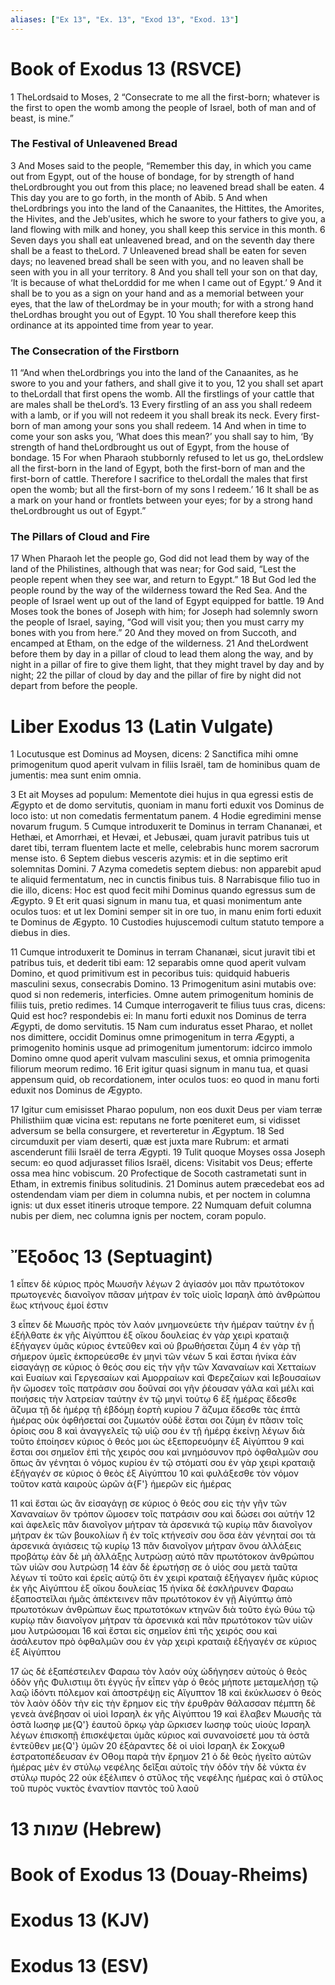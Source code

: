 ```yaml
---
aliases: ["Ex 13", "Ex. 13", "Exod 13", "Exod. 13"]
---
```



# Book of Exodus 13 (RSVCE)

1 TheLordsaid to Moses,
2 “Consecrate to me all the first-born; whatever is the first to open the womb among the people of Israel, both of man and of beast, is mine.”
### The Festival of Unleavened Bread
3 And Moses said to the people, “Remember this day, in which you came out from Egypt, out of the house of bondage, for by strength of hand theLordbrought you out from this place; no leavened bread shall be eaten.
4 This day you are to go forth, in the month of Abib.
5 And when theLordbrings you into the land of the Canaanites, the Hittites, the Amorites, the Hivites, and the Jebʹusites, which he swore to your fathers to give you, a land flowing with milk and honey, you shall keep this service in this month.
6 Seven days you shall eat unleavened bread, and on the seventh day there shall be a feast to theLord.
7 Unleavened bread shall be eaten for seven days; no leavened bread shall be seen with you, and no leaven shall be seen with you in all your territory.
8 And you shall tell your son on that day, ‘It is because of what theLorddid for me when I came out of Egypt.’
9 And it shall be to you as a sign on your hand and as a memorial between your eyes, that the law of theLordmay be in your mouth; for with a strong hand theLordhas brought you out of Egypt.
10 You shall therefore keep this ordinance at its appointed time from year to year.
### The Consecration of the Firstborn
11 “And when theLordbrings you into the land of the Canaanites, as he swore to you and your fathers, and shall give it to you,
12 you shall set apart to theLordall that first opens the womb. All the firstlings of your cattle that are males shall be theLord’s.
13 Every firstling of an ass you shall redeem with a lamb, or if you will not redeem it you shall break its neck. Every first-born of man among your sons you shall redeem.
14 And when in time to come your son asks you, ‘What does this mean?’ you shall say to him, ‘By strength of hand theLordbrought us out of Egypt, from the house of bondage.
15 For when Pharaoh stubbornly refused to let us go, theLordslew all the first-born in the land of Egypt, both the first-born of man and the first-born of cattle. Therefore I sacrifice to theLordall the males that first open the womb; but all the first-born of my sons I redeem.’
16 It shall be as a mark on your hand or frontlets between your eyes; for by a strong hand theLordbrought us out of Egypt.”
### The Pillars of Cloud and Fire
17 When Pharaoh let the people go, God did not lead them by way of the land of the Philistines, although that was near; for God said, “Lest the people repent when they see war, and return to Egypt.”
18 But God led the people round by the way of the wilderness toward the Red Sea. And the people of Israel went up out of the land of Egypt equipped for battle.
19 And Moses took the bones of Joseph with him; for Joseph had solemnly sworn the people of Israel, saying, “God will visit you; then you must carry my bones with you from here.”
20 And they moved on from Succoth, and encamped at Etham, on the edge of the wilderness.
21 And theLordwent before them by day in a pillar of cloud to lead them along the way, and by night in a pillar of fire to give them light, that they might travel by day and by night;
22 the pillar of cloud by day and the pillar of fire by night did not depart from before the people.


# Liber Exodus 13 (Latin Vulgate)

1 Locutusque est Dominus ad Moysen, dicens:
2 Sanctifica mihi omne primogenitum quod aperit vulvam in filiis Israël, tam de hominibus quam de jumentis: mea sunt enim omnia.

3 Et ait Moyses ad populum: Mementote diei hujus in qua egressi estis de Ægypto et de domo servitutis, quoniam in manu forti eduxit vos Dominus de loco isto: ut non comedatis fermentatum panem.
4 Hodie egredimini mense novarum frugum.
5 Cumque introduxerit te Dominus in terram Chananæi, et Hethæi, et Amorrhæi, et Hevæi, et Jebusæi, quam juravit patribus tuis ut daret tibi, terram fluentem lacte et melle, celebrabis hunc morem sacrorum mense isto.
6 Septem diebus vesceris azymis: et in die septimo erit solemnitas Domini.
7 Azyma comedetis septem diebus: non apparebit apud te aliquid fermentatum, nec in cunctis finibus tuis.
8 Narrabisque filio tuo in die illo, dicens: Hoc est quod fecit mihi Dominus quando egressus sum de Ægypto.
9 Et erit quasi signum in manu tua, et quasi monimentum ante oculos tuos: et ut lex Domini semper sit in ore tuo, in manu enim forti eduxit te Dominus de Ægypto.
10 Custodies hujuscemodi cultum statuto tempore a diebus in dies.

11 Cumque introduxerit te Dominus in terram Chananæi, sicut juravit tibi et patribus tuis, et dederit tibi eam:
12 separabis omne quod aperit vulvam Domino, et quod primitivum est in pecoribus tuis: quidquid habueris masculini sexus, consecrabis Domino.
13 Primogenitum asini mutabis ove: quod si non redemeris, interficies. Omne autem primogenitum hominis de filiis tuis, pretio redimes.
14 Cumque interrogaverit te filius tuus cras, dicens: Quid est hoc? respondebis ei: In manu forti eduxit nos Dominus de terra Ægypti, de domo servitutis.
15 Nam cum induratus esset Pharao, et nollet nos dimittere, occidit Dominus omne primogenitum in terra Ægypti, a primogenito hominis usque ad primogenitum jumentorum: idcirco immolo Domino omne quod aperit vulvam masculini sexus, et omnia primogenita filiorum meorum redimo.
16 Erit igitur quasi signum in manu tua, et quasi appensum quid, ob recordationem, inter oculos tuos: eo quod in manu forti eduxit nos Dominus de Ægypto.

17 Igitur cum emisisset Pharao populum, non eos duxit Deus per viam terræ Philisthiim quæ vicina est: reputans ne forte pœniteret eum, si vidisset adversum se bella consurgere, et reverteretur in Ægyptum.
18 Sed circumduxit per viam deserti, quæ est juxta mare Rubrum: et armati ascenderunt filii Israël de terra Ægypti.
19 Tulit quoque Moyses ossa Joseph secum: eo quod adjurasset filios Israël, dicens: Visitabit vos Deus; efferte ossa mea hinc vobiscum.
20 Profectique de Socoth castrametati sunt in Etham, in extremis finibus solitudinis.
21 Dominus autem præcedebat eos ad ostendendam viam per diem in columna nubis, et per noctem in columna ignis: ut dux esset itineris utroque tempore.
22 Numquam defuit columna nubis per diem, nec columna ignis per noctem, coram populo.


# Ἔξοδος 13 (Septuagint)

1 εἶπεν δὲ κύριος πρὸς Μωυσῆν λέγων
2 ἁγίασόν μοι πᾶν πρωτότοκον πρωτογενὲς διανοῖγον πᾶσαν μήτραν ἐν τοῖς υἱοῖς Ισραηλ ἀπὸ ἀνθρώπου ἕως κτήνους ἐμοί ἐστιν

3 εἶπεν δὲ Μωυσῆς πρὸς τὸν λαόν μνημονεύετε τὴν ἡμέραν ταύτην ἐν ᾗ ἐξήλθατε ἐκ γῆς Αἰγύπτου ἐξ οἴκου δουλείας ἐν γὰρ χειρὶ κραταιᾷ ἐξήγαγεν ὑμᾶς κύριος ἐντεῦθεν καὶ οὐ βρωθήσεται ζύμη
4 ἐν γὰρ τῇ σήμερον ὑμεῖς ἐκπορεύεσθε ἐν μηνὶ τῶν νέων
5 καὶ ἔσται ἡνίκα ἐὰν εἰσαγάγῃ σε κύριος ὁ θεός σου εἰς τὴν γῆν τῶν Χαναναίων καὶ Χετταίων καὶ Ευαίων καὶ Γεργεσαίων καὶ Αμορραίων καὶ Φερεζαίων καὶ Ιεβουσαίων ἣν ὤμοσεν τοῖς πατράσιν σου δοῦναί σοι γῆν ῥέουσαν γάλα καὶ μέλι καὶ ποιήσεις τὴν λατρείαν ταύτην ἐν τῷ μηνὶ τούτῳ
6 ἓξ ἡμέρας ἔδεσθε ἄζυμα τῇ δὲ ἡμέρᾳ τῇ ἑβδόμῃ ἑορτὴ κυρίου
7 ἄζυμα ἔδεσθε τὰς ἑπτὰ ἡμέρας οὐκ ὀφθήσεταί σοι ζυμωτόν οὐδὲ ἔσται σοι ζύμη ἐν πᾶσιν τοῖς ὁρίοις σου
8 καὶ ἀναγγελεῖς τῷ υἱῷ σου ἐν τῇ ἡμέρᾳ ἐκείνῃ λέγων διὰ τοῦτο ἐποίησεν κύριος ὁ θεός μοι ὡς ἐξεπορευόμην ἐξ Αἰγύπτου
9 καὶ ἔσται σοι σημεῖον ἐπὶ τῆς χειρός σου καὶ μνημόσυνον πρὸ ὀφθαλμῶν σου ὅπως ἂν γένηται ὁ νόμος κυρίου ἐν τῷ στόματί σου ἐν γὰρ χειρὶ κραταιᾷ ἐξήγαγέν σε κύριος ὁ θεὸς ἐξ Αἰγύπτου
10 καὶ φυλάξεσθε τὸν νόμον τοῦτον κατὰ καιροὺς ὡρῶν ἀ{F'} ἡμερῶν εἰς ἡμέρας

11 καὶ ἔσται ὡς ἂν εἰσαγάγῃ σε κύριος ὁ θεός σου εἰς τὴν γῆν τῶν Χαναναίων ὃν τρόπον ὤμοσεν τοῖς πατράσιν σου καὶ δώσει σοι αὐτήν
12 καὶ ἀφελεῖς πᾶν διανοῖγον μήτραν τὰ ἀρσενικά τῷ κυρίῳ πᾶν διανοῖγον μήτραν ἐκ τῶν βουκολίων ἢ ἐν τοῖς κτήνεσίν σου ὅσα ἐὰν γένηταί σοι τὰ ἀρσενικά ἁγιάσεις τῷ κυρίῳ
13 πᾶν διανοῖγον μήτραν ὄνου ἀλλάξεις προβάτῳ ἐὰν δὲ μὴ ἀλλάξῃς λυτρώσῃ αὐτό πᾶν πρωτότοκον ἀνθρώπου τῶν υἱῶν σου λυτρώσῃ
14 ἐὰν δὲ ἐρωτήσῃ σε ὁ υἱός σου μετὰ ταῦτα λέγων τί τοῦτο καὶ ἐρεῖς αὐτῷ ὅτι ἐν χειρὶ κραταιᾷ ἐξήγαγεν ἡμᾶς κύριος ἐκ γῆς Αἰγύπτου ἐξ οἴκου δουλείας
15 ἡνίκα δὲ ἐσκλήρυνεν Φαραω ἐξαποστεῖλαι ἡμᾶς ἀπέκτεινεν πᾶν πρωτότοκον ἐν γῇ Αἰγύπτῳ ἀπὸ πρωτοτόκων ἀνθρώπων ἕως πρωτοτόκων κτηνῶν διὰ τοῦτο ἐγὼ θύω τῷ κυρίῳ πᾶν διανοῖγον μήτραν τὰ ἀρσενικά καὶ πᾶν πρωτότοκον τῶν υἱῶν μου λυτρώσομαι
16 καὶ ἔσται εἰς σημεῖον ἐπὶ τῆς χειρός σου καὶ ἀσάλευτον πρὸ ὀφθαλμῶν σου ἐν γὰρ χειρὶ κραταιᾷ ἐξήγαγέν σε κύριος ἐξ Αἰγύπτου

17 ὡς δὲ ἐξαπέστειλεν Φαραω τὸν λαόν οὐχ ὡδήγησεν αὐτοὺς ὁ θεὸς ὁδὸν γῆς Φυλιστιιμ ὅτι ἐγγὺς ἦν εἶπεν γὰρ ὁ θεός μήποτε μεταμελήσῃ τῷ λαῷ ἰδόντι πόλεμον καὶ ἀποστρέψῃ εἰς Αἴγυπτον
18 καὶ ἐκύκλωσεν ὁ θεὸς τὸν λαὸν ὁδὸν τὴν εἰς τὴν ἔρημον εἰς τὴν ἐρυθρὰν θάλασσαν πέμπτη δὲ γενεὰ ἀνέβησαν οἱ υἱοὶ Ισραηλ ἐκ γῆς Αἰγύπτου
19 καὶ ἔλαβεν Μωυσῆς τὰ ὀστᾶ Ιωσηφ με{Q'} ἑαυτοῦ ὅρκῳ γὰρ ὥρκισεν Ιωσηφ τοὺς υἱοὺς Ισραηλ λέγων ἐπισκοπῇ ἐπισκέψεται ὑμᾶς κύριος καὶ συνανοίσετέ μου τὰ ὀστᾶ ἐντεῦθεν με{Q'} ὑμῶν
20 ἐξάραντες δὲ οἱ υἱοὶ Ισραηλ ἐκ Σοκχωθ ἐστρατοπέδευσαν ἐν Οθομ παρὰ τὴν ἔρημον
21 ὁ δὲ θεὸς ἡγεῖτο αὐτῶν ἡμέρας μὲν ἐν στύλῳ νεφέλης δεῖξαι αὐτοῖς τὴν ὁδόν τὴν δὲ νύκτα ἐν στύλῳ πυρός
22 οὐκ ἐξέλιπεν ὁ στῦλος τῆς νεφέλης ἡμέρας καὶ ὁ στῦλος τοῦ πυρὸς νυκτὸς ἐναντίον παντὸς τοῦ λαοῦ


# 13 שמות (Hebrew)


# Book of Exodus 13 (Douay-Rheims)


# Exodus 13 (KJV)


# Exodus 13 (ESV)

